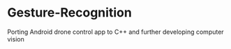 # Gesture-Recognition
Porting Android drone control app to C++ and further developing computer vision

